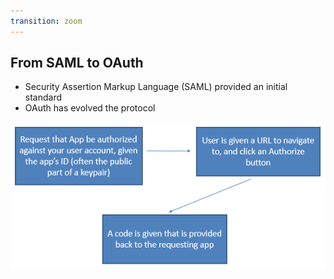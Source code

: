 ```yaml
---
transition: zoom
---
```


## From SAML to OAuth

- Security Assertion Markup Language (SAML) provided an initial standard
- OAuth has evolved the protocol

![OAuth protocol diagram](./images/oauth.png)